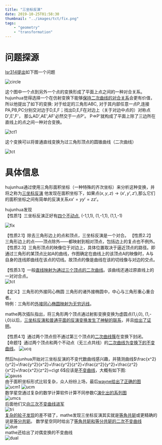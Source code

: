 ```yaml
---
title: "三坐标反演"
date: 2019-10-25T01:58:30
thumbnail: "../images/tct/fix.png"
tags:
    - "geometry"
    - "transformation"
---
```



# 问题探源
[lsr314提出]如下图一个问题

![circle](../images/tct/circle.jpg)

这个图中一个点到另外一个点的变换形成了平面上点之间的一种对合关系。  
hujunhua觉得选择一个在仿射变换下能够[保持二次曲线的对合关系]会更有价值，所以他提出了如下的变换:
对于给定的三角形ABC, 对于其内部任意一点P,连接PA,PB,PC分别交对边于D,E,F；找出D,E,F在对边上（关于对边中点的）对称点D',E',F'，
那么AD',AE',AF'必然交于一点P'。 P=>P'就构成了平面上除了三边所在直线上的点之间一种对合变换。

![tct1](../images/tct/tct1.png)

这个变换可以将普通直线变换为过三角形顶点的圆锥曲线（二次曲线）

![tct](../images/tct/tct.png)

# 具体信息
hujunhua通过使用三角形面积坐标（一种特殊的齐次坐标）来分析这种变换，并将之称为[三坐标反演]
他发现在面积坐标下，如果点$(x,y,z) \to (x\prime,y\prime,z\prime)$,那么它们的面积坐标之间有简单的反演关系$x x\prime = y y\prime = z z\prime$。

hujunhua发现  
【性质1】三坐标反演正好有[四个不动点](1,1,1), (-1,1,1), (1,-1,1), (1,1,-1)

![fix](../images/tct/fix.png)

【性质2.1】除去三角形边上的点和顶点，三坐标反演是一个对合。
【性质2.2】三角形边上的点——顶点除外——都映射到相对顶点，包括边上的复点也不例外。
【性质2.3】三角形顶点的映像位于对边上，具体位置取决于逼近顶点的路径。即通过三角形的某顶点比如A的曲线，作图确定在曲线上的该顶点A的映像时，A与自身的连线即曲线在该点的切线。故顶点的像是曲线在该的切线像与对边的交点。  

【性质3.1】一般[直线映射为通过三个顶点的二次曲线]。该曲线还通过原直线上的一对对合点。  
![tct](../images/tct/tct.png)  

【定义】三角形的外接同心椭圆  三角形的诸外接椭圆中，中心与三角形重心重合者。  
特例：三角形的[外接同心椭圆映射为无穷远线]。

mathe两次插队指出，将三角形两个顶点通过射影变换变换为虚圆点(1,i,0), (1,-i,0)以后，[三坐标反演和普通平面的反演变换发生了神秘的联系]，并且[给出了证明]。

【性质4.1】通过两个顶点但不通过第三个顶点的[二次曲线簇]在变换下封闭。  
【命题1】通过两个顶点和两个不动点（无三点共线）的[二次曲线为变换下的不变曲线]。
![ucq](../images/tct/ucq.png)  

然后hujunhua开始对三坐标反演的不变代数曲线感兴趣，并猜测曲线$\frac{x^2}{y^2}+\frac{y^2}{x^2}+\frac{y^2}{z^2}+\frac{z^2}{y^2}+\frac{z^2}{x^2}+\frac{x^2}{z^2}=c\gt 6$应该是[不变曲线]，大概有如下图:  
![gauss](../images/tct/guess.png)  
由于面积坐标形式比较复杂，众人纷纷上场，最后[wayne给出了正确的图]  
![ucm1](../images/tct/ucm1.png) ![ucm](../images/tct/ucm.png)  
数学星空通过复杂的数学计算软件计算不同参数C[演化出的系列图]  
![umcs](../images/tct/umcs.gif)  
后面他们又[向三次不变曲线进军]  
![tri](../images/tct/tri.png)  
[复杂的轮子发现]的差不错了，mathe发现三坐标反演其实就是[等角共轭]或更精确的说是[等分共轭]。
数学星空同时给出了[等角共轭和等分共轭的二次不变曲线]  
![due](../images/tct/due.gif)  
mathe还给出了对偶变换的不变曲线  
![dual](../images/tct/dual.png)  



[lsr314提出]: https://bbs.emath.ac.cn/thread-15835-1-1.html
[保持二次曲线的对合关系]: https://bbs.emath.ac.cn/forum.php?mod=redirect&goto=findpost&ptid=15835&pid=78297&fromuid=20
[三坐标反演]: https://bbs.emath.ac.cn/forum.php?mod=viewthread&tid=15842
[四个不动点]: https://bbs.emath.ac.cn/forum.php?mod=redirect&goto=findpost&ptid=15842&pid=78328&fromuid=20
[直线映射为通过三个顶点的二次曲线]: https://bbs.emath.ac.cn/forum.php?mod=redirect&goto=findpost&ptid=15842&pid=78331&fromuid=20
[外接同心椭圆映射为无穷远线]: https://bbs.emath.ac.cn/forum.php?mod=redirect&goto=findpost&ptid=15842&pid=78335&fromuid=20
[三坐标反演和普通平面的反演变换发生了神秘的联系]: https://bbs.emath.ac.cn/forum.php?mod=redirect&goto=findpost&ptid=15842&pid=78339&fromuid=20
[给出了证明]: https://bbs.emath.ac.cn/forum.php?mod=redirect&goto=findpost&ptid=15842&pid=78346&fromuid=20
[二次曲线簇]: https://bbs.emath.ac.cn/forum.php?mod=redirect&goto=findpost&ptid=15842&pid=78340&fromuid=20
[二次曲线为变换下的不变曲线]: https://bbs.emath.ac.cn/forum.php?mod=redirect&goto=findpost&ptid=15842&pid=78342&fromuid=20
[不变曲线]: https://bbs.emath.ac.cn/forum.php?mod=redirect&goto=findpost&ptid=15842&pid=78381&fromuid=20
[wayne给出了正确的图]: https://bbs.emath.ac.cn/forum.php?mod=redirect&goto=findpost&ptid=15842&pid=78402&fromuid=20
[演化出的系列图]: https://bbs.emath.ac.cn/forum.php?mod=redirect&goto=findpost&ptid=15842&pid=78501&fromuid=20
[向三次不变曲线进军]: https://bbs.emath.ac.cn/forum.php?mod=redirect&goto=findpost&ptid=15842&pid=78503&fromuid=20
[复杂的轮子发现]: https://bbs.emath.ac.cn/forum.php?mod=redirect&goto=findpost&ptid=15842&pid=78891&fromuid=20
[等角共轭]: https://baike.baidu.com/item/%E7%AD%89%E8%A7%92%E5%85%B1%E8%BD%AD/9846435
[等分共轭]: https://en.m.wikipedia.org/wiki/Isotomic_conjugate
[等角共轭和等分共轭的二次不变曲线]: https://bbs.emath.ac.cn/forum.php?mod=redirect&goto=findpost&ptid=15842&pid=78924&fromuid=20
